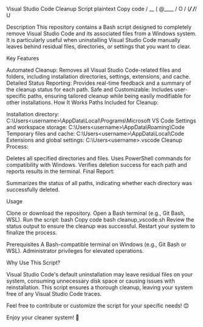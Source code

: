 Visual Studio Code Cleanup Script
plaintext
Copy code
   / \__
  (    @\____
  /         O
 /   (_____/
/_____/   U

Description
This repository contains a Bash script designed to completely remove Visual Studio Code and its associated files from a Windows system. It is particularly useful when uninstalling Visual Studio Code manually leaves behind residual files, directories, or settings that you want to clear.

Key Features

Automated Cleanup: Removes all Visual Studio Code-related files and folders, including installation directories, settings, extensions, and cache.
Detailed Status Reporting: Provides real-time feedback and a summary of the cleanup status for each path.
Safe and Customizable: Includes user-specific paths, ensuring tailored cleanup while being easily modifiable for other installations.
How It Works
Paths Included for Cleanup:

Installation directory: C:\Users\<username>\AppData\Local\Programs\Microsoft VS Code
Settings and workspace storage: C:\Users\<username>\AppData\Roaming\Code
Temporary files and cache: C:\Users\<username>\AppData\Local\Code
Extensions and global settings: C:\Users\<username>\.vscode
Cleanup Process:

Deletes all specified directories and files.
Uses PowerShell commands for compatibility with Windows.
Verifies deletion success for each path and reports results in the terminal.
Final Report:

Summarizes the status of all paths, indicating whether each directory was successfully deleted.

Usage

Clone or download the repository.
Open a Bash terminal (e.g., Git Bash, WSL).
Run the script:
bash
Copy code
bash cleanup_vscode.sh
Review the status output to ensure the cleanup was successful.
Restart your system to finalize the process.

Prerequisites
A Bash-compatible terminal on Windows (e.g., Git Bash or WSL).
Administrator privileges for elevated operations.

Why Use This Script?

Visual Studio Code's default uninstallation may leave residual files on your system, consuming unnecessary disk space or causing issues with reinstallation. This script ensures a thorough cleanup, leaving your system free of any Visual Studio Code traces.

Feel free to contribute or customize the script for your specific needs! 😊

Enjoy your cleaner system! 🐾
